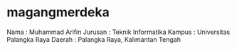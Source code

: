 # magangmerdeka

Nama : Muhammad Arifin
Jurusan : Teknik Informatika
Kampus : Universitas Palangka Raya
Daerah : Palangka Raya, Kalimantan Tengah
